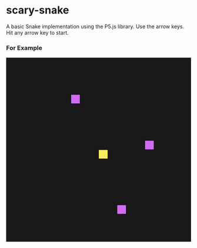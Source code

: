# scary-snake
A basic Snake implementation using the P5.js library. Use the arrow keys. Hit any arrow key to start.

### For Example
![Snake Exampe](https://github.com/rjensen96/scary-snake/blob/main/images/gamesample.gif?raw=true)
